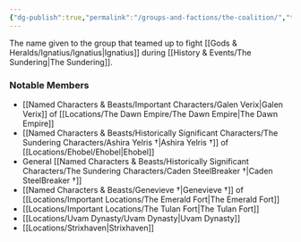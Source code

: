 ```yaml
---
{"dg-publish":true,"permalink":"/groups-and-factions/the-coalition/","tags":["Groups"],"updated":"2025-01-14T21:14:00.626+00:00"}
---
```


The name given to the group that teamed up to fight [[Gods & Heralds/Ignatius/Ignatius\|Ignatius]] during [[History & Events/The Sundering\|The Sundering]].

### Notable Members 
- [[Named Characters & Beasts/Important Characters/Galen Verix\|Galen Verix]] of [[Locations/The Dawn Empire/The Dawn Empire\|The Dawn Empire]]
- [[Named Characters & Beasts/Historically Significant  Characters/The Sundering Characters/Ashira Yelris †\|Ashira Yelris †]] of [[Locations/Ehobel/Ehobel\|Ehobel]]
- General [[Named Characters & Beasts/Historically Significant  Characters/The Sundering Characters/Caden SteelBreaker †\|Caden SteelBreaker †]]
- [[Named Characters & Beasts/Genevieve †\|Genevieve †]] of [[Locations/Important Locations/The Emerald Fort\|The Emerald Fort]]
- [[Locations/Important Locations/The Tulan Fort\|The Tulan Fort]]
- [[Locations/Uvam Dynasty/Uvam Dynasty\|Uvam Dynasty]]
- [[Locations/Strixhaven\|Strixhaven]]